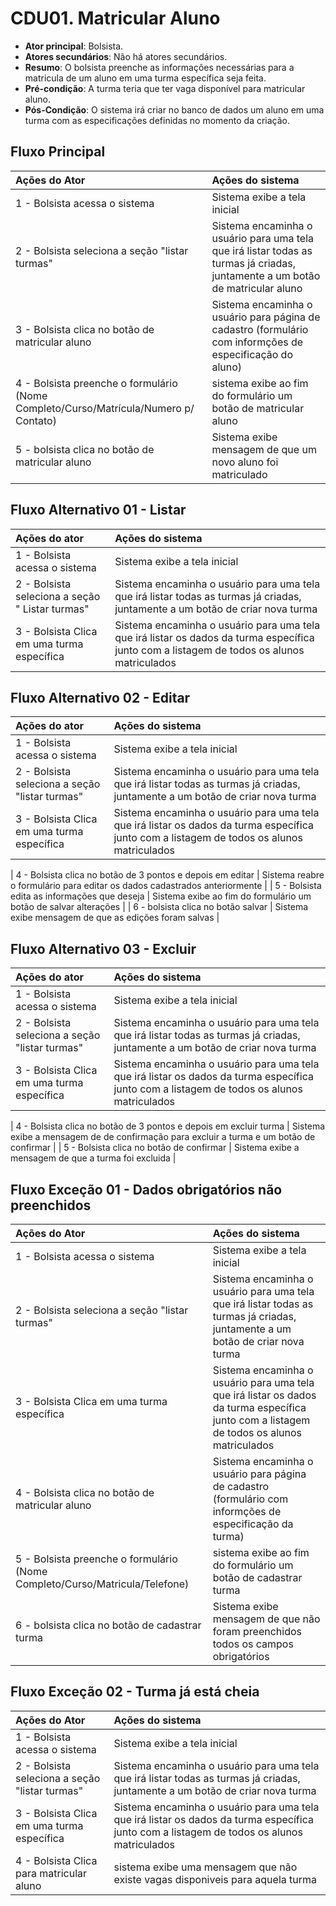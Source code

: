 # CDU01. Matricular Aluno

- **Ator principal**: Bolsista.
- **Atores secundários**: Não há atores secundários.
- **Resumo**: O bolsista preenche as informações necessárias para a matricula de um aluno em uma turma específica seja feita.
- **Pré-condição**: A turma teria que ter vaga disponível para matricular aluno.
- **Pós-Condição**: O sistema irá criar no banco de dados um aluno em uma turma com as especificações definidas no momento da criação.

## Fluxo Principal

| Ações do Ator                                                                        | Ações do sistema                                                                                                               |
| :----------------------------------------------------------------------------------- | :----------------------------------------------------------------------------------------------------------------------------- |
| 1 - Bolsista acessa o sistema                                                        | Sistema exibe a tela inicial                                                                                                   |
| 2 - Bolsista seleciona a seção "listar turmas"                                       | Sistema encaminha o usuário para uma tela que irá listar todas as turmas já criadas, juntamente a um botão de matricular aluno |
| 3 - Bolsista clica no botão de matricular aluno                                      | Sistema encaminha o usuário para página de cadastro (formulário com informções de especificação do aluno)                      |
| 4 - Bolsista preenche o formulário (Nome Completo/Curso/Matrícula/Numero p/ Contato) | sistema exibe ao fim do formulário um botão de matricular aluno                                                                |
| 5 - bolsista clica no botão de matricular aluno                                      | Sistema exibe mensagem de que um novo aluno foi matriculado                                                                    |

## Fluxo Alternativo 01 - Listar

| Ações do ator                                   | Ações do sistema                                                                                                                           |
| :---------------------------------------------- | :----------------------------------------------------------------------------------------------------------------------------------------- |
| 1 - Bolsista acessa o sistema                   | Sistema exibe a tela inicial                                                                                                               |
| 2 - Bolsista seleciona a seção " Listar turmas" | Sistema encaminha o usuário para uma tela que irá listar todas as turmas já criadas, juntamente a um botão de criar nova turma             |
| 3 - Bolsista Clica em uma turma específica      | Sistema encaminha o usuário para uma tela que irá listar os dados da turma específica junto com a listagem de todos os alunos matriculados |

## Fluxo Alternativo 02 - Editar

| Ações do ator                                  | Ações do sistema                                                                                                                           |
| :--------------------------------------------- | :----------------------------------------------------------------------------------------------------------------------------------------- |
| 1 - Bolsista acessa o sistema                  | Sistema exibe a tela inicial                                                                                                               |
| 2 - Bolsista seleciona a seção "listar turmas" | Sistema encaminha o usuário para uma tela que irá listar todas as turmas já criadas, juntamente a um botão de criar nova turma             |
| 3 - Bolsista Clica em uma turma específica     | Sistema encaminha o usuário para uma tela que irá listar os dados da turma específica junto com a listagem de todos os alunos matriculados |

| 4 - Bolsista clica no botão de 3 pontos e depois em editar | Sistema reabre o formulário para editar os dados cadastrados anteriormente |
| 5 - Bolsista edita as informações que deseja | Sistema exibe ao fim do formulário um botão de salvar alterações |
| 6 - bolsista clica no botão salvar | Sistema exibe mensagem de que as edições foram salvas |

## Fluxo Alternativo 03 - Excluir

| Ações do ator                                  | Ações do sistema                                                                                                                           |
| :--------------------------------------------- | :----------------------------------------------------------------------------------------------------------------------------------------- |
| 1 - Bolsista acessa o sistema                  | Sistema exibe a tela inicial                                                                                                               |
| 2 - Bolsista seleciona a seção "listar turmas" | Sistema encaminha o usuário para uma tela que irá listar todas as turmas já criadas, juntamente a um botão de criar nova turma             |
| 3 - Bolsista Clica em uma turma específica     | Sistema encaminha o usuário para uma tela que irá listar os dados da turma específica junto com a listagem de todos os alunos matriculados |

| 4 - Bolsista clica no botão de 3 pontos e depois em excluir turma | Sistema exibe a mensagem de de confirmação para excluir a turma e um botão de confirmar |
| 5 - Bolsista clica no botão de confirmar | Sistema exibe a mensagem de que a turma foi excluida |

## Fluxo Exceção 01 - Dados obrigatórios não preenchidos

| Ações do Ator                                                               | Ações do sistema                                                                                                                           |
| :-------------------------------------------------------------------------- | :----------------------------------------------------------------------------------------------------------------------------------------- |
| 1 - Bolsista acessa o sistema                                               | Sistema exibe a tela inicial                                                                                                               |
| 2 - Bolsista seleciona a seção "listar turmas"                              | Sistema encaminha o usuário para uma tela que irá listar todas as turmas já criadas, juntamente a um botão de criar nova turma             |
| 3 - Bolsista Clica em uma turma específica                                  | Sistema encaminha o usuário para uma tela que irá listar os dados da turma específica junto com a listagem de todos os alunos matriculados |
| 4 - Bolsista clica no botão de matricular aluno                             | Sistema encaminha o usuário para página de cadastro (formulário com informções de especificação da turma)                                  |
| 5 - Bolsista preenche o formulário (Nome Completo/Curso/Matricula/Telefone) | sistema exibe ao fim do formulário um botão de cadastrar turma                                                                             |
| 6 - bolsista clica no botão de cadastrar turma                              | Sistema exibe mensagem de que não foram preenchidos todos os campos obrigatórios                                                           |

## Fluxo Exceção 02 - Turma já está cheia

| Ações do Ator                                  | Ações do sistema                                                                                                                           |
| :--------------------------------------------- | :----------------------------------------------------------------------------------------------------------------------------------------- |
| 1 - Bolsista acessa o sistema                  | Sistema exibe a tela inicial                                                                                                               |
| 2 - Bolsista seleciona a seção "listar turmas" | Sistema encaminha o usuário para uma tela que irá listar todas as turmas já criadas, juntamente a um botão de criar nova turma             |
| 3 - Bolsista Clica em uma turma específica     | Sistema encaminha o usuário para uma tela que irá listar os dados da turma específica junto com a listagem de todos os alunos matriculados |
| 4 - Bolsista Clica para matricular aluno       | sistema exibe uma mensagem que não existe vagas disponiveis para aquela turma                                                              |
